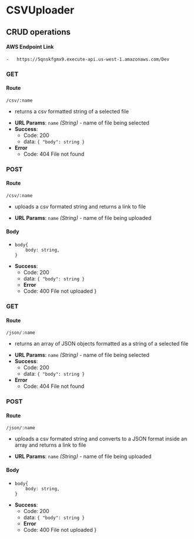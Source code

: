 # CSVUploader
## CRUD operations 
#### AWS Endpoint Link
    -   https://5qnskfgmx9.execute-api.us-west-1.amazonaws.com/Dev
### GET
#### Route
    /csv/:name
  - returns a csv formatted string of a selected file  
* **URL Params**: `name` _(String)_ - name of file being selected 
* **Success**: 
  * Code: 200
  * data: `{
  "body": string
}`
* **Error**
  * Code: 404 File not found
### POST 
#### Route
    /csv/:name
  - uploads a csv formated string and returns a link to file
  * **URL Params**: `name` _(String)_ - name of file being uploaded 
#### Body
  *     body{
            body: string,
        }
* **Success**: 
  * Code: 200
  * data: `{
  "body": string
}`
  * **Error**
  * Code: 400 File not uploaded
    }
    
### GET
#### Route
    /json/:name
  - returns an array of JSON objects formatted as a string of a selected file  
* **URL Params**: `name` _(String)_ - name of file being selected 
* **Success**: 
  * Code: 200
  * data: `{
  "body": string
}`
* **Error**
  * Code: 404 File not found
### POST 
#### Route
    /json/:name
  - uploads a csv formated string and converts to a JSON format inside an array  and returns a link to file
  * **URL Params**: `name` _(String)_ - name of file being uploaded 
#### Body
  *     body{
            body: string,
        }
* **Success**: 
  * Code: 200
  * data: `{
  "body": string
}`
  * **Error**
  * Code: 400 File not uploaded
    }
